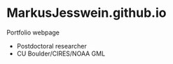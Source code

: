 # MarkusJesswein.github.io
Portfolio webpage

- Postdoctoral researcher
- CU Boulder/CIRES/NOAA GML
